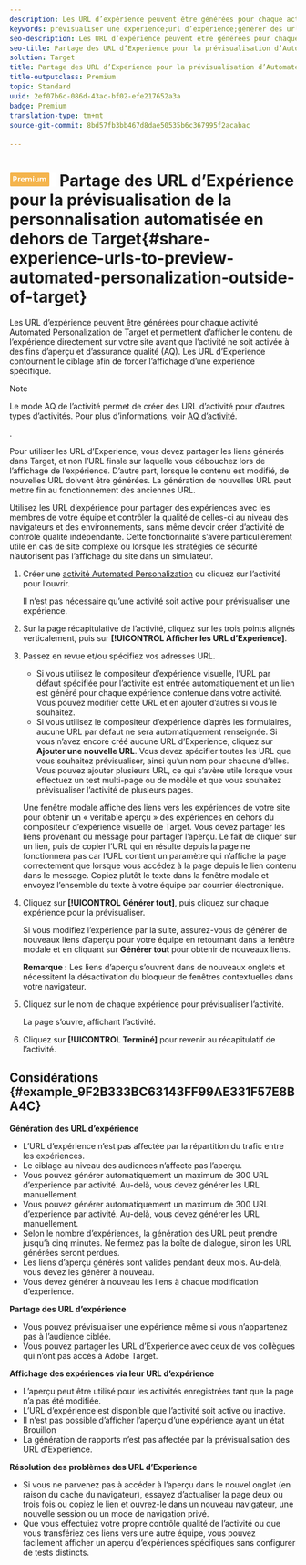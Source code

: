 ```yaml
---
description: Les URL d’expérience peuvent être générées pour chaque activité Automated Personalization de Target et permettent d’afficher le contenu de l’expérience directement sur votre site avant que l’activité ne soit activée à des fins d’aperçu et d’assurance qualité (AQ). Les URL d’Experience contournent le ciblage afin de forcer l’affichage d’une expérience spécifique.
keywords: prévisualiser une expérience;url d’expérience;générer des url;afficher les url d’expérience
seo-description: Les URL d’expérience peuvent être générées pour chaque activité Automated Personalization de Target et permettent d’afficher le contenu de l’expérience directement sur votre site avant que l’activité ne soit activée à des fins d’aperçu et d’assurance qualité (AQ). Les URL d’Experience contournent le ciblage afin de forcer l’affichage d’une expérience spécifique.
seo-title: Partage des URL d’Experience pour la prévisualisation d’Automated Personalization en dehors de Target
solution: Target
title: Partage des URL d’Experience pour la prévisualisation d’Automated Personalization en dehors de Target
title-outputclass: Premium
topic: Standard
uuid: 2ef07b6c-086d-43ac-bf02-efe217652a3a
badge: Premium
translation-type: tm+mt
source-git-commit: 8bd57fb3bb467d8dae50535b6c367995f2acabac

---
```



# ![PREMIUM](/help/assets/premium.png) Partage des URL d’Expérience pour la prévisualisation de la personnalisation automatisée en dehors de Target{#share-experience-urls-to-preview-automated-personalization-outside-of-target}

Les URL d’expérience peuvent être générées pour chaque activité Automated Personalization de Target et permettent d’afficher le contenu de l’expérience directement sur votre site avant que l’activité ne soit activée à des fins d’aperçu et d’assurance qualité (AQ). Les URL d’Experience contournent le ciblage afin de forcer l’affichage d’une expérience spécifique.

>[!NOTE]
>
>Le mode AQ de l’activité permet de créer des URL d’activité pour d’autres types d’activités. Pour plus d’informations, voir [AQ d’activité](../../c-activities/c-activity-qa/activity-qa.md#concept_9329EF33DE7D41CA9815C8115DBC4E40).

.

Pour utiliser les URL d’Experience, vous devez partager les liens générés dans Target, et non l’URL finale sur laquelle vous débouchez lors de l’affichage de l’expérience. D’autre part, lorsque le contenu est modifié, de nouvelles URL doivent être générées. La génération de nouvelles URL peut mettre fin au fonctionnement des anciennes URL.

Utilisez les URL d’expérience pour partager des expériences avec les membres de votre équipe et contrôler la qualité de celles-ci au niveau des navigateurs et des environnements, sans même devoir créer d’activité de contrôle qualité indépendante. Cette fonctionnalité s’avère particulièrement utile en cas de site complexe ou lorsque les stratégies de sécurité n’autorisent pas l’affichage du site dans un simulateur.

1. Créer une [activité Automated Personalization](../../c-activities/t-automated-personalization/create-ap-activity.md#task_8AAF837796D74CF893CA2F88BA1491C9) ou cliquez sur l’activité pour l’ouvrir.

   Il n’est pas nécessaire qu’une activité soit active pour prévisualiser une expérience.
1. Sur la page récapitulative de l’activité, cliquez sur les trois points alignés verticalement, puis sur **[!UICONTROL Afficher les URL d’Experience]**.
1. Passez en revue et/ou spécifiez vos adresses URL.

   * Si vous utilisez le compositeur d’expérience visuelle, l’URL par défaut spécifiée pour l’activité est entrée automatiquement et un lien est généré pour chaque expérience contenue dans votre activité. Vous pouvez modifier cette URL et en ajouter d’autres si vous le souhaitez.
   * Si vous utilisez le compositeur d’expérience d’après les formulaires, aucune URL par défaut ne sera automatiquement renseignée. Si vous n’avez encore créé aucune URL d’Experience, cliquez sur **Ajouter une nouvelle URL**. Vous devez spécifier toutes les URL que vous souhaitez prévisualiser, ainsi qu’un nom pour chacune d’elles.
   Vous pouvez ajouter plusieurs URL, ce qui s’avère utile lorsque vous effectuez un test multi-page ou de modèle et que vous souhaitez prévisualiser l’activité de plusieurs pages.

   Une fenêtre modale affiche des liens vers les expériences de votre site pour obtenir un « véritable aperçu » des expériences en dehors du compositeur d’expérience visuelle de Target. Vous devez partager les liens provenant du message pour partager l’aperçu. Le fait de cliquer sur un lien, puis de copier l’URL qui en résulte depuis la page ne fonctionnera pas car l’URL contient un paramètre qui n’affiche la page correctement que lorsque vous accédez à la page depuis le lien contenu dans le message. Copiez plutôt le texte dans la fenêtre modale et envoyez l’ensemble du texte à votre équipe par courrier électronique.
1. Cliquez sur **[!UICONTROL Générer tout]**, puis cliquez sur chaque expérience pour la prévisualiser.

   Si vous modifiez l’expérience par la suite, assurez-vous de générer de nouveaux liens d’aperçu pour votre équipe en retournant dans la fenêtre modale et en cliquant sur **Générer tout** pour obtenir de nouveaux liens.

   **Remarque :** Les liens d’aperçu s’ouvrent dans de nouveaux onglets et nécessitent la désactivation du bloqueur de fenêtres contextuelles dans votre navigateur.

1. Cliquez sur le nom de chaque expérience pour prévisualiser l’activité.

   La page s’ouvre, affichant l’activité.
1. Cliquez sur **[!UICONTROL Terminé]** pour revenir au récapitulatif de l’activité.

## Considérations {#example_9F2B333BC63143FF99AE331F57E8BA4C}

**Génération des URL d’expérience**

* L’URL d’expérience n’est pas affectée par la répartition du trafic entre les expériences.
* Le ciblage au niveau des audiences n’affecte pas l’aperçu.
* Vous pouvez générer automatiquement un maximum de 300 URL d’expérience par activité. Au-delà, vous devez générer les URL manuellement.
* Vous pouvez générer automatiquement un maximum de 300 URL d’expérience par activité. Au-delà, vous devez générer les URL manuellement.
* Selon le nombre d’expériences, la génération des URL peut prendre jusqu’à cinq minutes. Ne fermez pas la boîte de dialogue, sinon les URL générées seront perdues.
* Les liens d’aperçu générés sont valides pendant deux mois. Au-delà, vous devez les générer à nouveau.
* Vous devez générer à nouveau les liens à chaque modification d’expérience.

**Partage des URL d’expérience**

* Vous pouvez prévisualiser une expérience même si vous n’appartenez pas à l’audience ciblée.
* Vous pouvez partager les URL d’Experience avec ceux de vos collègues qui n’ont pas accès à Adobe Target.

**Affichage des expériences via leur URL d’expérience**

* L’aperçu peut être utilisé pour les activités enregistrées tant que la page n’a pas été modifiée.
* L’URL d’expérience est disponible que l’activité soit active ou inactive.
* Il n’est pas possible d’afficher l’aperçu d’une expérience ayant un état Brouillon
* La génération de rapports n’est pas affectée par la prévisualisation des URL d’Experience.

**Résolution des problèmes des URL d’Experience**

* Si vous ne parvenez pas à accéder à l’aperçu dans le nouvel onglet (en raison du cache du navigateur), essayez d’actualiser la page deux ou trois fois ou copiez le lien et ouvrez-le dans un nouveau navigateur, une nouvelle session ou un mode de navigation privé.
* Que vous effectuiez votre propre contrôle qualité de l’activité ou que vous transfériez ces liens vers une autre équipe, vous pouvez facilement afficher un aperçu d’expériences spécifiques sans configurer de tests distincts.

